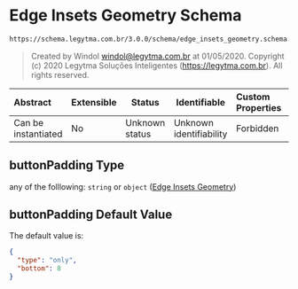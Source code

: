 # Edge Insets Geometry Schema

```txt
https://schema.legytma.com.br/3.0.0/schema/edge_insets_geometry.schema.json#/properties/buttonPadding
```




> Created by Windol [windol@legytma.com.br](mailto:windol@legytma.com.br) at 01/05/2020.
> Copyright (c) 2020 Legytma Soluções Inteligentes (<https://legytma.com.br>). All rights reserved.
>

| Abstract            | Extensible | Status         | Identifiable            | Custom Properties | Additional Properties | Access Restrictions | Defined In                                                                                                |
| :------------------ | ---------- | -------------- | ----------------------- | :---------------- | --------------------- | ------------------- | --------------------------------------------------------------------------------------------------------- |
| Can be instantiated | No         | Unknown status | Unknown identifiability | Forbidden         | Allowed               | none                | [button_bar_theme_data.schema.json\*](../schema/button_bar_theme_data.schema.json) |

## buttonPadding Type

any of the folllowing: `string` or `object` ([Edge Insets Geometry](button_bar_theme_data-properties-edge-insets-geometry.md))

## buttonPadding Default Value

The default value is:

```json
{
  "type": "only",
  "bottom": 8
}
```
